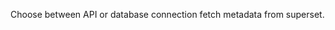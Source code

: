 Choose between API or database connection fetch metadata from superset.
<!-- connection to be updated -->
